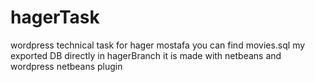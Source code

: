 # hagerTask
wordpress technical task for hager mostafa 
you can find movies.sql my exported DB directly in hagerBranch
it is made with netbeans and wordpress netbeans plugin 
